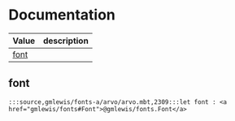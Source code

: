 # Documentation
|Value|description|
|---|---|
|[font](#font)||

## font

```moonbit
:::source,gmlewis/fonts-a/arvo/arvo.mbt,2309:::let font : <a href="gmlewis/fonts#Font">@gmlewis/fonts.Font</a>
```

